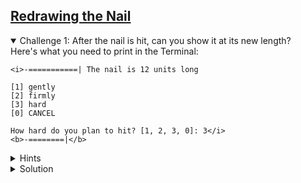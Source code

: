 <!-- Redrawing the Nail -->
<section
  id="redrawing-the-nail"
  aria-labelledby="redrawing-the-nail"
  data-item="Redrawing the Nail"
>
  <h2><a href="#redrawing-the-nail">Redrawing the Nail</a></h2>
  

  
<details class="challenge" open>
<summary>Challenge 1: After the nail is hit, can you show it at its new length?</summary>
Here's what you need to print in the Terminal:

```bash-w
<i>-===========| The nail is 12 units long

[1] gently
[2] firmly
[3] hard
[0] CANCEL

How hard do you plan to hit? [1, 2, 3, 0]: 3</i>
<b>-========|</b>
```

<details class="hint">
<summary>Hints</summary>
1. Line 24 creates a `const` variable called `nail`. 

```javascript-#24
const nail      = "-" + "=".repeat(length - 1) + "|"
```

Can you declare `nail` in a different way, so that you can give it a new value?

2. Line 55 calculates a new value for `length`

```javascript-#55
length = length - force
```

Can you calculate a new value for `nail` based on the new `length`?

3. How will you show this new `nail` in the Terminal?

</details>

<details class="solution">
<summary>Solution</summary>
The solution below contains some refactoring.

1. I've moved all the `let` variable declarations together
2. I've  moved the declaration of the `prompt` variable after the declaration of `length`, because `prompt` uses `length`.
3. I've also declared `prompt` with `let`. This might be a clue for challenge N° 2.
4. I've removed the `console.log()` statement from the first branch of the `if` statement, because it's not needed anymore.
5. Changed lines are shown in bold.

```javascript
<i>const {
  keyInYN,
  keyInSelect
} = require('readline-sync')

const rules = `Let's knock a nail into this computer!

* Each player takes a turn to hit the nail once.
* A player can hit the nail in one of three ways:
  gently, firmly, hard.
* Depending on the force used, the nail will be
  driven more or less deeply into the Terminal.
* The player who knocks the nail all the way in
  is the winner.

Are you ready?
`
const whoStarts = `If you want to start, type Y.
If you want me to start press any other key. `
const nailIs    = "The nail is "
const long      = " units long."
const toDelete  = 14
const clear     = "\x1B[1A\x1B[K"
const strength  = [
  'gently',
  'firmly',
  'hard'
]
const question = 'How hard do you plan to hit?'

</i><b>let length = 12
let nail   = "-" + "=".repeat(length - 1) + "|"
let prompt = nailIs + length + long
let force</b><i>

console.log(rules)
let player = keyInYN(whoStarts)
console.log(clear.repeat(toDelete))
console.log(nail, prompt)

if (player) { // it's the human player's turn
  const index = keyInSelect(strength, question)
  force = index + 1
} else { // it's the AI's turn to play
  console.log(`The AI is not ready yet.
You'll have to play solo.`)
  player = true
  force = 0
}

length = length - force
</i><b>nail   = "-" + "=".repeat(length - 1) + "|"
console.log(nail)</b>
```

Notice that this code does not follow the DRY (Don't Repeat Yourself) principle. The line `nail = "-" + "=".repeat(length - 1) + "|"` occurs in two different places. You'll fix this in one of the future challenges.

</details>

</details>


</section>